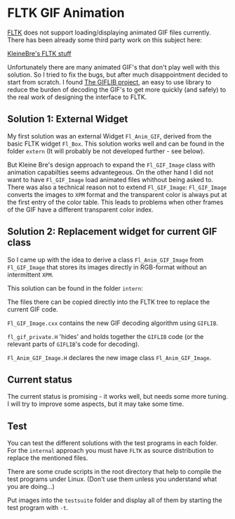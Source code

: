 # FLTK GIF Animation

[FLTK](http://www.fltk.org/) does not support loading/displaying animated GIF files
currently. There has been already some third party work on this subject here:

[KleineBre's FLTK stuff](https://ringbreak.dnd.utwente.nl/~mrjb/fltk/)

Unfortunately there are many animated GIF's that don't play well with this solution.
So I tried to fix the bugs, but after much disappointment decided to start from scratch. I found
[The GIFLIB project](http://giflib.sourceforge.net/), an easy to use library to reduce
the burden of decoding the GIF's to get more quickly (and safely) to the real work of designing
the interface to FLTK.

## Solution 1: External Widget

My first solution was an external Widget `Fl_Anim_GIF`, derived from the basic FLTK widget `Fl_Box`.
This solution works well and can be found in the folder `extern` (It will probably be not
developed further - see below).

But Kleine Bre's design approach to expand the `Fl_GIF_Image` class with animation capabilties
seems advantegeous. On the other hand I did not want to have `Fl_GIF_Image` load animated files
whithout being asked to. There was also a technical reason not to extend `Fl_GIF_Image`:
`Fl_GIF_Image` converts the images to `XPM` format and the transparent color is always put
at the first entry of the color table. This leads to problems when other frames of the GIF
have a different transparent color index.

## Solution 2: Replacement widget for current GIF class

So I came up with the idea to derive a class `Fl_Anim_GIF_Image` from `Fl_GIF_Image` that
stores its images directly in RGB-format without an intermittent `XPM`.

This solution can be found in the folder `intern`:

The files there can be copied directly into the FLTK tree to replace the current GIF code.

`Fl_GIF_Image.cxx` contains the new GIF decoding algorithm using `GIFLIB`.

`fl_gif_private.H` 'hides' and holds together the `GIFLIB` code (or the relevant parts of
`GIFLIB`'s code for decoding).

`Fl_Anim_GIF_Image.H` declares the new image class `Fl_Anim_GIF_Image`.

## Current status

The current status is promising - it works well, but needs some more tuning.
I will try to improve some aspects, but it may take some time.

## Test

You can test the different solutions with the test programs in each folder.
For the `internal` approach you must have `FLTK` as source distribution to replace
the mentioned files.

There are some crude scripts in the root directory that help to compile the test
programs under Linux.
(Don't use them unless you understand what you are doing...)

Put images into the `testsuite` folder and display all of them by starting
the test program with `-t`.
